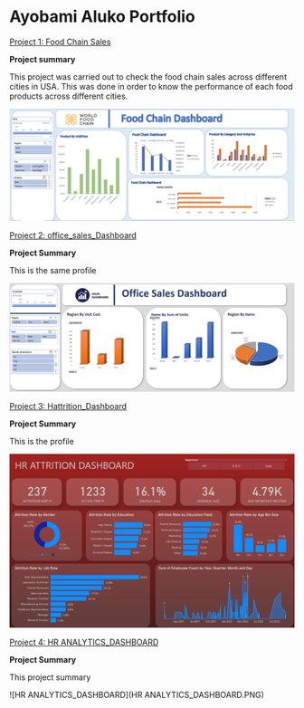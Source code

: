 # Ayobami Aluko Portfolio
[Project 1: Food Chain Sales](https://github.com/israel2rise/Ayobami_Data)

**Project summary**

This project was carried out to check the food chain sales across different cities in USA. This was done in order to know the performance of each food products across different cities.

![Food_Chain_Dashboard](Food_Chain_Dashboard.PNG)


[Project 2: office_sales_Dashboard](https://github.com/israel2rise/Ayobami_Data)

**Project Summary**

This is the same profile

![office_sales_Dashboard](office_sales_Dashboard.PNG)


[Project 3: Hattrition_Dashboard](https://github.com/israel2rise/Ayobami_Data)

**Project Summary**

This is the profile

![Hattrition_Dashboard](Hattrition_Dashboard.PNG)


[Project 4: HR ANALYTICS_DASHBOARD](https://github.com/israel2rise/Ayobami_Data)

**Project Summary**

This project summary

![HR ANALYTICS_DASHBOARD](HR ANALYTICS_DASHBOARD.PNG)
